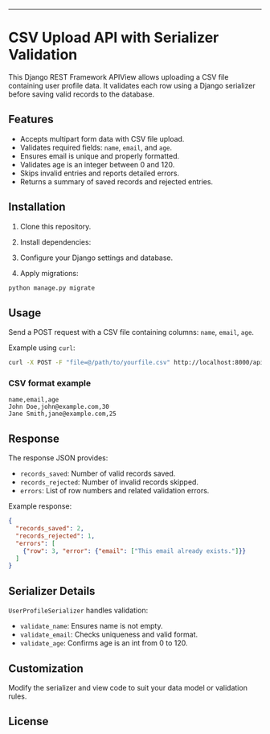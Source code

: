

***

# CSV Upload API with Serializer Validation

This Django REST Framework APIView allows uploading a CSV file containing user profile data. It validates each row using a Django serializer before saving valid records to the database.

## Features

- Accepts multipart form data with CSV file upload.
- Validates required fields: `name`, `email`, and `age`.
- Ensures email is unique and properly formatted.
- Validates age is an integer between 0 and 120.
- Skips invalid entries and reports detailed errors.
- Returns a summary of saved records and rejected entries.

## Installation

1. Clone this repository.
2. Install dependencies:


3. Configure your Django settings and database.
4. Apply migrations:

```bash
python manage.py migrate
```

## Usage

Send a POST request with a CSV file containing columns: `name`, `email`, `age`.

Example using `curl`:

```bash
curl -X POST -F "file=@/path/to/yourfile.csv" http://localhost:8000/api/upload-csv/
```

### CSV format example

```csv
name,email,age
John Doe,john@example.com,30
Jane Smith,jane@example.com,25
```

## Response

The response JSON provides:

- `records_saved`: Number of valid records saved.
- `records_rejected`: Number of invalid records skipped.
- `errors`: List of row numbers and related validation errors.

Example response:

```json
{
  "records_saved": 2,
  "records_rejected": 1,
  "errors": [
    {"row": 3, "error": {"email": ["This email already exists."]}}
  ]
}
```

## Serializer Details

`UserProfileSerializer` handles validation:

- `validate_name`: Ensures name is not empty.
- `validate_email`: Checks uniqueness and valid format.
- `validate_age`: Confirms age is an int from 0 to 120.

## Customization

Modify the serializer and view code to suit your data model or validation rules.

## License

